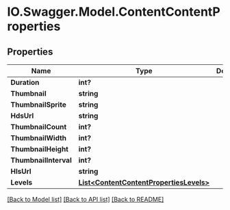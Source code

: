# IO.Swagger.Model.ContentContentProperties
## Properties

Name | Type | Description | Notes
------------ | ------------- | ------------- | -------------
**Duration** | **int?** |  | [optional] 
**Thumbnail** | **string** |  | [optional] 
**ThumbnailSprite** | **string** |  | [optional] 
**HdsUrl** | **string** |  | [optional] 
**ThumbnailCount** | **int?** |  | [optional] 
**ThumbnailWidth** | **int?** |  | [optional] 
**ThumbnailHeight** | **int?** |  | [optional] 
**ThumbnailInterval** | **int?** |  | [optional] 
**HlsUrl** | **string** |  | [optional] 
**Levels** | [**List&lt;ContentContentPropertiesLevels&gt;**](ContentContentPropertiesLevels.md) |  | [optional] 

[[Back to Model list]](../README.md#documentation-for-models) [[Back to API list]](../README.md#documentation-for-api-endpoints) [[Back to README]](../README.md)

